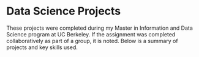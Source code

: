 # Data Science Projects
These projects were completed during my Master in Information and Data Science program at UC Berkeley. If the assignment was completed collaboratively as part of a group, it is noted. Below is a summary of projects and key skills used.
